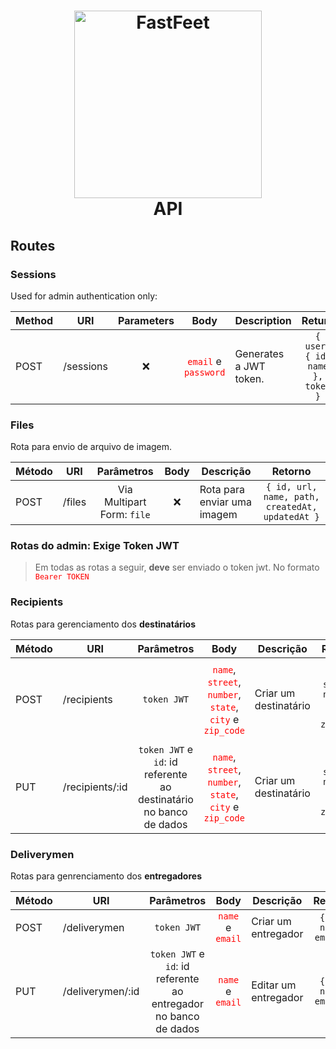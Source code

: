 <h1 align="center">
  <img alt="FastFeet" title="FastFeet" src="../.github/LogoFastFeetGoStack.png" width="300px" /> <br />
	API
</h1>



## Routes


### Sessions

Used for admin authentication only:

Method | URI | Parameters | Body | Description | Return |
-------|-----|:----------:|:----:|-----------|:-------:|
POST | /sessions | ❌ | <code><span style="color:red">email</span></code> e <code><span style="color:red">password</span></code> | Generates a JWT token. | `{ user: { id, name }, token }` |

### Files

Rota para envio de arquivo de imagem.

Método | URI | Parâmetros | Body | Descrição | Retorno |
-------|-----|:----------:|:----:|-----------|:-------:|
POST | /files | Via Multipart Form: `file` | ❌ | Rota para enviar uma imagem | `{ id, url, name, path, createdAt, updatedAt }` |

### Rotas do admin: Exige Token JWT

> Em todas as rotas a seguir, **deve** ser enviado o token jwt. No formato <code style="color:red">Bearer TOKEN</code>

### Recipients

Rotas para gerenciamento dos **destinatários**

Método | URI | Parâmetros | Body | Descrição | Retorno |
-------|-----|:----------:|:----:|-----------|:-------:|
POST | /recipients | `token JWT` | <code><span style="color:red">name</span></code>, <code><span style="color:red">street</span></code>, <code><span style="color:red">number</span></code>, <code><span style="color:red">state</span></code>, <code><span style="color:red">city</span></code> e <code><span style="color:red">zip_code</span></code> | Criar um destinatário | `{ id, name, street, number, state, city, zip_code }` |
PUT | /recipients/:id | `token JWT` e `id`: id referente ao destinatário no banco de dados | <code><span style="color:red">name</span></code>, <code><span style="color:red">street</span></code>, <code><span style="color:red">number</span></code>, <code><span style="color:red">state</span></code>, <code><span style="color:red">city</span></code> e <code><span style="color:red">zip_code</span></code> | Criar um destinatário | `{ id, name, street, number, state, city, zip_code }` |


### Deliverymen

Rotas para genrenciamento dos **entregadores**

Método | URI | Parâmetros | Body | Descrição | Retorno |
-------|-----|:----------:|:----:|-----------|:-------:|
POST | /deliverymen | `token JWT` | <code><span style="color:red">name</span></code> e <code><span style="color:red">email</span></code> | Criar um entregador | `{ id, name, email }` |
PUT | /deliverymen/:id | `token JWT` e `id`: id referente ao entregador no banco de dados | <code><span style="color:red">name</span></code> e <code><span style="color:red">email</span></code> | Editar um entregador | `{ id, name, email }` |

